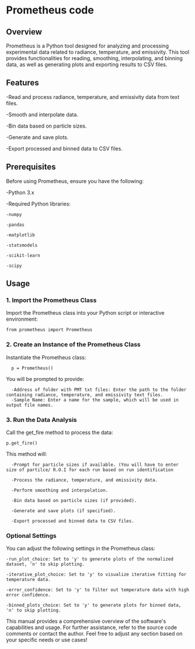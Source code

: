 # Prometheus code
## Overview ##
Prometheus is a Python tool designed for analyzing and processing experimental data related to radiance, temperature, and emissivity. This tool provides functionalities for reading, smoothing, interpolating, and binning data, as well as generating plots and exporting results to CSV files.

## Features ##

-Read and process radiance, temperature, and emissivity data from text files.

-Smooth and interpolate data.

-Bin data based on particle sizes.

-Generate and save plots.

-Export processed and binned data to CSV files.

## Prerequisites ##

Before using Prometheus, ensure you have the following:

-Python 3.x

-Required Python libraries:

    -numpy
    
    -pandas
    
    -matplotlib
    
    -statsmodels
    
    -scikit-learn
    
    -scipy

## Usage ##

### 1. Import the Prometheus Class ###

  Import the Prometheus class into your Python script or interactive environment:
    
    from prometheus import Prometheus

### 2. Create an Instance of the Prometheus Class ###

  Instantiate the Prometheus class:
      
      p = Prometheus()
      
  You will be prompted to provide:
  
      -Address of folder with PMT txt files: Enter the path to the folder containing radiance, temperature, and emissivity text files.
      -Sample Name: Enter a name for the sample, which will be used in output file names.

### 3. Run the Data Analysis ###

  Call the get_fire method to process the data:
    
    p.get_fire()
    
  This method will:
    
      -Prompt for particle sizes if available. (You will have to enter size of partilce/ R.O.I for each run based on run identification
      
      -Process the radiance, temperature, and emissivity data.
      
      -Perform smoothing and interpolation.
      
      -Bin data based on particle sizes (if provided).
      
      -Generate and save plots (if specified).
      
      -Export processed and binned data to CSV files.
  
### Optional Settings ###

You can adjust the following settings in the Prometheus class:

    -run_plot_choice: Set to 'y' to generate plots of the normalized dataset, 'n' to skip plotting.
    
    -iterative_plot_choice: Set to 'y' to visualize iterative fitting for temperature data.
    
    -error_confidence: Set to 'y' to filter out temperature data with high error confidence.
    
    -binned_plots_choice: Set to 'y' to generate plots for binned data, 'n' to skip plotting.


This manual provides a comprehensive overview of the software's capabilities and usage. For further assistance, refer to the source code comments or contact the author.
Feel free to adjust any section based on your specific needs or use cases!
